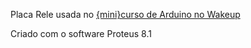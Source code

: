 Placa Rele usada no [{mini}curso de Arduino no Wakeup](https://github.com/wsilverio/arduino-wakeupcolab-diciembre-2014)  
  
Criado com o software Proteus 8.1
